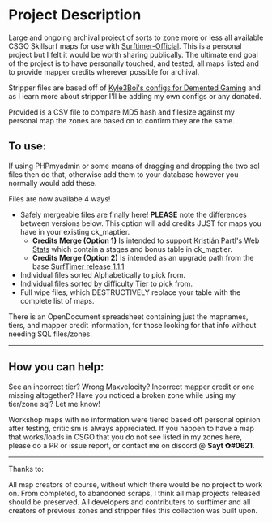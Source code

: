 # Project Description
Large and ongoing archival project of sorts to zone more or less all available CSGO Skillsurf maps for use with [Surftimer-Official](https://github.com/surftimer/SurfTimer). This is a personal project but I felt it would be worth sharing publically. The ultimate end goal of the project is to have personally touched, and tested, all maps listed and to provide mapper credits wherever possible for archival.

Stripper files are based off of [Kyle3Boi's configs for Demented Gaming](https://github.com/Kyli3Boi/Surftimer-Official-Stripper-Config) and as I learn more about stripper I'll be adding my own configs or any donated.

Provided is a CSV file to compare MD5 hash and filesize against my personal map the zones are based on to confirm they are the same.


## To use:
If using PHPmyadmin or some means of dragging and dropping the two sql files then do that, otherwise add them to your database however you normally would add these.

Files are now availabe 4 ways!
- Safely mergeable files are finally here! **PLEASE** note the differences between versions below. This option will add credits JUST for maps you have in your existing ck_maptier.
	- **Credits Merge (Option 1)** Is intended to support  [Kristián Partl's Web Stats](https://github.com/surftimer/SurfTimer-Web-Stats) which contain a stages and bonus table in ck_maptier.
	- **Credits Merge (Option 2)** Is intended as an upgrade path from the base [SurfTimer release 1.1.1](https://github.com/surftimer/SurfTimer/releases/tag/1.1.1)
- Individual files sorted Alphabetically to pick from.
- Individual files sorted by difficulty Tier to pick from.
- Full wipe files, which DESTRUCTIVELY replace your table with the complete list of maps.

There is an OpenDocument spreadsheet containing just the mapnames, tiers, and mapper credit information, for those looking for that info without needing SQL files/zones.

------------------------------------------------------------------------
## How you can help:

See an incorrect tier? Wrong Maxvelocity? Incorrect mapper credit or one missing altogether? Have you noticed a broken zone while using my tier/zone sql? Let me know!

Workshop maps with no information were tiered based off personal opinion after testing, criticism is always appreciated. If you happen to have a map that works/loads in CSGO that you do not see listed in my zones here, please do a PR or issue report, or contact me on discord @ **Sayt ✿#0621**. 



------------------------------------------------------------------------
Thanks to:

All map creators of course, without which there would be no project to work on. From completed, to abandoned scraps, I think all map projects released should be preserved. All developers and contributers to surftimer and all creators of previous zones and stripper files this collection was built upon.
